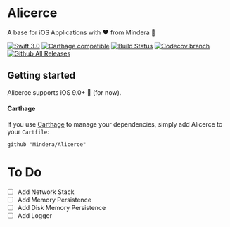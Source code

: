# Alicerce
A base for iOS Applications with ❤️ from Mindera 🤠

[![Swift 3.0](https://img.shields.io/badge/Swift-3.0-orange.svg?style=flat)](https://developer.apple.com/swift/)
[![Carthage compatible](https://img.shields.io/badge/Carthage-compatible-4BC51D.svg?style=flat)](https://github.com/Carthage/Carthage)
[![Build Status](https://travis-ci.org/Mindera/Alicerce.svg?branch=master)](https://travis-ci.org/Mindera/Alicerce)
[![Codecov branch](https://img.shields.io/codecov/c/github/mindera/Alicerce/master.svg)]()
[![Github All Releases](https://img.shields.io/github/downloads/mindera/Alicerce/total.svg)]()


## Getting started

Alicerce supports iOS 9.0+ 📱 (for now).

#### Carthage

If you use [Carthage](https://github.com/Carthage/Carthage) to manage your dependencies, simply add
Alicerce to your `Cartfile`:

```
github "Mindera/Alicerce"
```

# To Do
- [ ] Add Network Stack
- [ ] Add Memory Persistence
- [ ] Add Disk Memory Persistence
- [ ] Add Logger